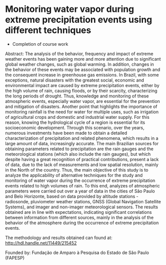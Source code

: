 # Monitoring water vapor during extreme precipitation events using different techniques

- Completion of course work

Abstract: The analysis of the behavior, frequency and impact of extreme weather events has been gaining more and more attention due to significant global weather changes, such as global warming. In addition, changes in the behavior of these events may be associated with population growth and the consequent increase in greenhouse gas emissions. In Brazil, with some exceptions, natural disasters with the greatest social, economic and environmental impact are caused by extreme precipitation events, either by the high volume of rain, causing floods, or by their scarcity, characterizing the long periods of drought. Thus, knowledge and monitoring of these atmospheric events, especially water vapor, are essential for the prevention and mitigation of disasters. Another point that highlights the importance of monitoring rainfall is the need for water for multiple uses, such as irrigation of agricultural crops and domestic and industrial water supply. For this reason, knowing the hydrological cycle of a region is essential for its socioeconomic development. Through this scenario, over the years, numerous investments have been made to obtain a detailed characterization of precipitation and related phenomena, which results in a large amount of data, increasingly accurate. The main Brazilian sources for obtaining parameters related to precipitation are the rain gauges and the meteorological stations (which also include the rain gauges), but which despite having a great recognition of practical contributions, present a lack of data, due to the lack of measurements and low spatial resolution, mainly in the North of the country. Thus, the main objective of this study is to analyze the applicability of alternative techniques for the study and monitoring of water vapor during the occurrence of extreme precipitation events related to high volumes of rain. To this end, analyzes of atmospheric parameters were carried out over a year of data in the cities of São Paulo and Belo Horizonte, based on data provided by altitude stations - radiosonde, pluviometer weather stations, GNSS (Global Navigation Satellite Systems), and imager and non-imager meteorological sensors. The results obtained are in line with expectations, indicating significant correlations between information from different sources, mainly in the analysis of the behavior of the atmosphere during the occurrence of extreme precipitation events.

The methodology and results obtained can found at: http://hdl.handle.net/11449/215452

Founded by: Fundação de Amparo à Pesquisa do Estado de São Paulo (FAPESP)
